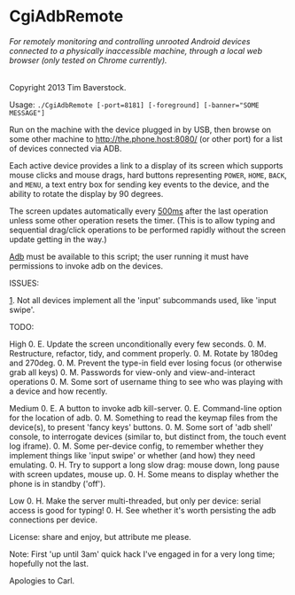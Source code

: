 CgiAdbRemote
============

###### For remotely monitoring and controlling *unrooted* Android devices connected to a physically inaccessible machine, through a local web browser (only tested on Chrome currently).

Copyright 2013 Tim Baverstock.

Usage:
`./CgiAdbRemote [-port=8181] [-foreground] [-banner="SOME MESSAGE"]`

Run on the machine with the device plugged in by USB, then browse on some other
machine to http://the.phone.host:8080/ (or other port) for a list of devices
connected via ADB.

Each active device provides a link to a display of its screen which supports
mouse clicks and mouse drags, hard buttons representing `POWER`, `HOME`, `BACK`, and
`MENU`, a text entry box for sending key events to the device, and the ability to
rotate the display by 90 degrees.

The screen updates automatically every [500ms](https://github.com/sleekweasel/CgiAdbRemote/blob/b105f53aeb69c981521ca9cbb8a2e7ed2d0fa95d/CgiAdbRemote.pl#L204) after the last operation unless some other operation resets the timer.
(This is to allow typing and sequential drag/click operations to be performed
rapidly without the screen update getting in the way.)

[Adb](http://developer.android.com/tools/help/adb.html) must be available to this script; the user running it must have permissions
to invoke adb on the devices.

ISSUES:

[1](https://github.com/sleekweasel/CgiAdbRemote/issues/1). Not all devices implement all the 'input' subcommands used, like 'input swipe'.

TODO:

High
0. E. Update the screen unconditionally every few seconds.
0. M. Restructure, refactor, tidy, and comment properly.
0. M. Rotate by 180deg and 270deg.
0. M. Prevent the type-in field ever losing focus (or otherwise grab all keys)
0. M. Passwords for view-only and view-and-interact operations
0. M. Some sort of username thing to see who was playing with a device and how recently.

Medium
0. E. A button to invoke adb kill-server.
0. E. Command-line option for the location of adb.
0. M. Something to read the keymap files from the device(s), to present 'fancy keys' buttons.
0. M. Some sort of 'adb shell' console, to interrogate devices (similar to, but distinct from, the touch event log iframe).
0. M. Some per-device config, to remember whether they implement things like 'input swipe' or whether (and how) they need emulating.
0. H. Try to support a long slow drag: mouse down, long pause with screen updates, mouse up.
0. H. Some means to display whether the phone is in standby ('off').

Low
0. H. Make the server multi-threaded, but only per device: serial access is good for typing!
0. H. See whether it's worth persisting the adb connections per device.

License: share and enjoy, but attribute me please.

Note: First 'up until 3am' quick hack I've engaged in for a very long time;
hopefully not the last.

Apologies to Carl.


